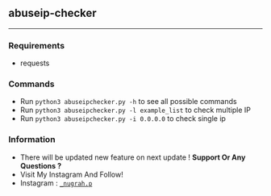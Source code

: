 ## abuseip-checker
---
### Requirements 
- requests
### Commands
- Run ```` python3 abuseipchecker.py -h ```` to see all possible commands
- Run ```` python3 abuseipchecker.py -l example_list ```` to check multiple IP
- Run ```` python3 abuseipchecker.py -i 0.0.0.0 ```` to check single ip
### Information
- There will be updated new feature on next update !
**Support Or Any Questions ?**
- Visit My Instagram And Follow!
- Instagram : <a href="https://instagram.com/_nugrah.p" target="_blank">`_nugrah.p`</a>
